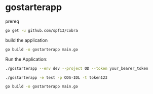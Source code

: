 # gostarterapp

prereq

```bash
go get -u github.com/spf13/cobra
```
build the application

```bash
go build -o gostarterapp main.go
```

Run the Application:

```bash
./gostarterapp --env dev --project OD --token your_bearer_token
```



```bash
./gostarterapp -e test -p ODS-IDL -t token123
```



```bash
go build -o gostarterapp main.go
```
